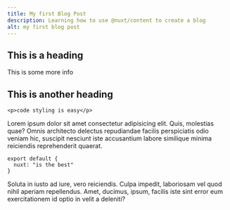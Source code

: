 ```yaml
---
title: My first Blog Post
description: Learning how to use @nuxt/content to create a blog
alt: my first blog post
---
```


## This is a heading

This is some more info

## This is another heading



```html[my-first-blog-post.md]
<p>code styling is easy</p>
```

Lorem ipsum dolor sit amet consectetur adipisicing elit. Quis, molestias quae? Omnis architecto delectus repudiandae facilis perspiciatis odio veniam hic, suscipit nesciunt iste accusantium labore similique minima reiciendis reprehenderit quaerat.

```js[nuxt.config.js]
export default {
  nuxt: "is the best"
}
```
Soluta in iusto ad iure, vero reiciendis. Culpa impedit, laboriosam vel quod nihil aperiam repellendus. Amet, ducimus, ipsum, facilis iste sint error eum exercitationem id optio in velit a deleniti?